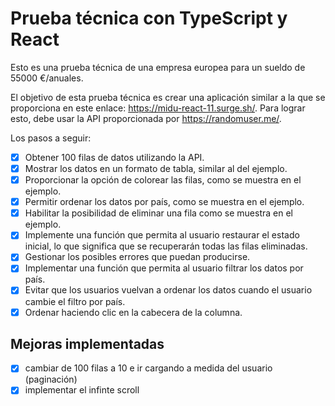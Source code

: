 # Prueba técnica con TypeScript y React

Esto es una prueba técnica de una empresa europea para un sueldo de 55000 €/anuales.

El objetivo de esta prueba técnica es crear una aplicación similar a la que se proporciona en este enlace: <https://midu-react-11.surge.sh/>. Para lograr esto, debe usar la API proporcionada por <https://randomuser.me/>.

Los pasos a seguir:

- [x] Obtener 100 filas de datos utilizando la API.
- [x] Mostrar los datos en un formato de tabla, similar al del ejemplo.
- [x] Proporcionar la opción de colorear las filas, como se muestra en el ejemplo.
- [x] Permitir ordenar los datos por país, como se muestra en el ejemplo.
- [x] Habilitar la posibilidad de eliminar una fila como se muestra en el ejemplo.
- [x] Implemente una función que permita al usuario restaurar el estado inicial, lo que significa que se recuperarán todas las filas eliminadas.
- [x] Gestionar los posibles errores que puedan producirse.
- [x] Implementar una función que permita al usuario filtrar los datos por país.
- [x] Evitar que los usuarios vuelvan a ordenar los datos cuando el usuario cambie el filtro por país.
- [x] Ordenar haciendo clic en la cabecera de la columna.

## Mejoras implementadas

- [x] cambiar de 100 filas a 10 e ir cargando a medida del usuario (paginación)
- [x] implementar el infinte scroll

